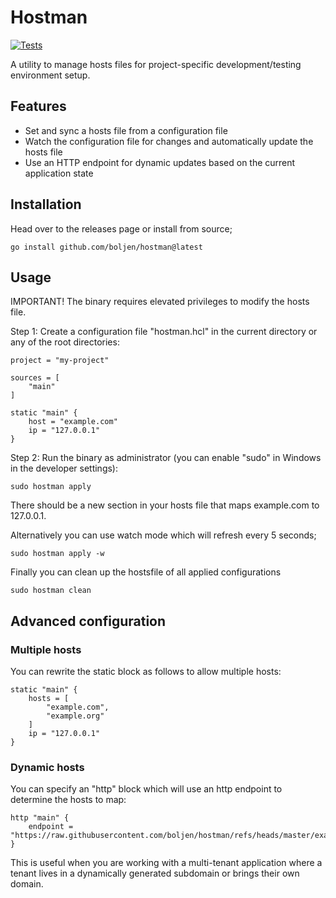 # Hostman

[![Tests](https://github.com/boljen/hostman/actions/workflows/tests.yml/badge.svg)](https://github.com/boljen/hostman/actions/workflows/tests.yml)

A utility to manage hosts files for project-specific development/testing environment setup.

## Features

* Set and sync a hosts file from a configuration file
* Watch the configuration file for changes and automatically update the hosts file
* Use an HTTP endpoint for dynamic updates based on the current application state

## Installation

Head over to the releases page or install from source;

    go install github.com/boljen/hostman@latest

## Usage

IMPORTANT! The binary requires elevated privileges to modify the hosts file.

Step 1: Create a configuration file "hostman.hcl" in the current directory or any of the root directories:

    project = "my-project"

    sources = [
        "main"
    ]

    static "main" {
        host = "example.com"
        ip = "127.0.0.1"
    }

Step 2: Run the binary as administrator (you can enable "sudo" in Windows in the developer settings):

    sudo hostman apply

There should be a new section in your hosts file that maps example.com to 127.0.0.1.

Alternatively you can use watch mode which will refresh every 5 seconds;

    sudo hostman apply -w

Finally you can clean up the hostsfile of all applied configurations

    sudo hostman clean

## Advanced configuration

### Multiple hosts

You can rewrite the static block as follows to allow multiple hosts:

    static "main" {
        hosts = [
            "example.com",
            "example.org"
        ]
        ip = "127.0.0.1"
    }

### Dynamic hosts

You can specify an "http" block which will use an http endpoint to determine the hosts to map:

    http "main" {
        endpoint = "https://raw.githubusercontent.com/boljen/hostman/refs/heads/master/examples/http/response.json"
    }

This is useful when you are working with a multi-tenant application where a tenant lives in a
dynamically generated subdomain or brings their own domain.